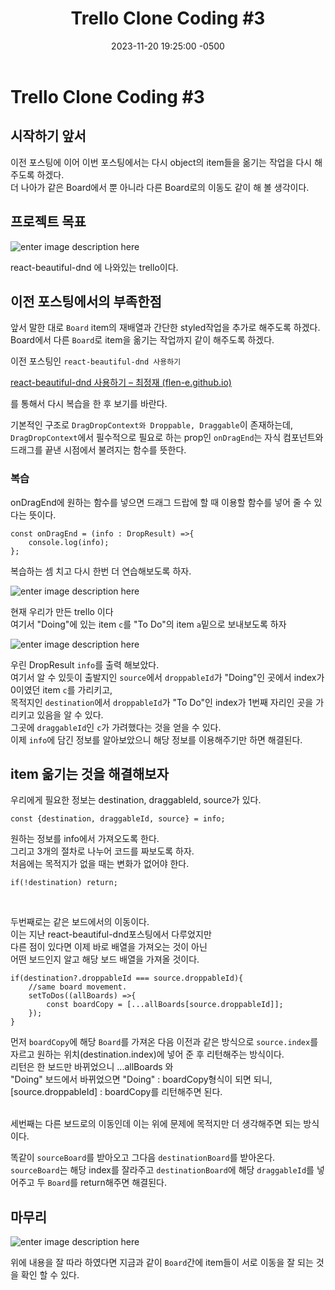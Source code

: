 ﻿---
layout: post
title:  "Trello Clone Coding #3"
date:   2023-11-20 19:25:00 -0500
excerpt: "item들을 서로 Drag and Drop시켜보자"
tags: trello
category : [ToyProject 개발일지]
---

# Trello Clone Coding #3

## 시작하기 앞서

이전 포스팅에 이어 이번 포스팅에서는 다시 object의 item들을 옮기는 작업을 다시 해주도록 하겠다.<br>
더 나아가 같은 Board에서 뿐 아니라 다른 Board로의 이동도 같이 해 볼 생각이다.<br>

##  프로젝트 목표
![enter image description here](https://i.ibb.co/dgLFns0/53614150-efbed780-3c2c-11e9-9204-a5d2e746faca.gif)
  
 react-beautiful-dnd 에 나와있는 trello이다.<br>

## 이전 포스팅에서의 부족한점
앞서 말한 대로 `Board` item의 재배열과 간단한 styled작업을 추가로 해주도록 하겠다.<br>
Board에서 다른 `Board`로 item을 옮기는 작업까지 같이 해주도록 하겠다.

이전 포스팅인 `react-beautiful-dnd 사용하기` 

[react-beautiful-dnd 사용하기 – 최정재 (flen-e.github.io)](https://flen-e.github.io/react-beautiful-dnd/)

를 통해서 다시 복습을 한 후 보기를 바란다.

기본적인 구조로 `DragDropContext와 Droppable, Draggable`이 존재하는데,<br>
`DragDropContext`에서 필수적으로 필요로 하는 prop인 `onDragEnd`는 자식 컴포넌트와 드래그를 끝낸 시점에서 불려지는 함수를 뜻한다.

### 복습
onDragEnd에 원하는 함수를 넣으면 드래그 드랍에 할 때 이용할 함수를 넣어 줄 수 있다는 뜻이다.

    const onDragEnd = (info : DropResult) =>{
	    console.log(info);
    };

복습하는 셈 치고 다시 한번 더 연습해보도록 하자.<br>

![enter image description here](https://i.ibb.co/zQFymZL/2023-11-21-203310.png)

현재 우리가 만든 trello 이다<br> 
여기서 "Doing"에 있는 item `c`를 "To Do"의 item `a`밑으로 보내보도록 하자

![enter image description here](https://i.ibb.co/fQQxbTr/2023-11-21-203258.png)

우린 DropResult `info`를 출력 해보았다.<br>
여기서 알 수 있듯이 출발지인  `source`에서 `droppableId`가 "Doing"인 곳에서 index가 0이였던 item `c`를 가리키고,<br>
목적지인 `destination`에서 `droppableId`가 "To Do"인 index가 1번째 자리인 곳을 가리키고 있음을 알 수 있다.<br>
그곳에 `draggableId`인 `c`가 가려했다는 것을 얻을 수 있다.<br>
이제 `info`에 담긴 정보를 알아보았으니 해당 정보를 이용해주기만 하면 해결된다.

##  item 옮기는 것을 해결해보자
우리에게 필요한 정보는 destination, draggableId, source가 있다.<br>

    const {destination, draggableId, source} = info; 

원하는 정보를 info에서 가져오도록 한다.<br>
그리고 3개의 절차로 나누어 코드를 짜보도록 하자.<br>
처음에는 목적지가 없을 때는 변화가 없어야 한다.<br>

    if(!destination) return;
<br>

두번째로는 같은 보드에서의 이동이다.<br>
이는 지난 react-beautiful-dnd포스팅에서 다루었지만<br> 다른 점이 있다면 이제 바로 배열을 가져오는 것이 아닌 <br>어떤 보드인지 알고 해당 보드 배열을 가져올 것이다.

    if(destination?.droppableId === source.droppableId){
	    //same board movement.
	    setToDos((allBoards) =>{
		    const boardCopy = [...allBoards[source.droppableId]];
		});
	}

먼저 `boardCopy`에 해당 `Board`를 가져온 다음 이전과 같은 방식으로 `source.index`를 자르고 원하는 위치(destination.index)에 넣어 준 후 리턴해주는 방식이다.<br>
리턴은 한 보드만 바뀌었으니 ...allBoards 와<br>
"Doing" 보드에서 바뀌었으면 "Doing" : boardCopy형식이 되면 되니,<br>
[source.droppableId] : boardCopy를 리턴해주면 된다.

<script src="https://gist.github.com/Flen-E/c8326ded252a6bc0b620522ff98fc142.js"></script>

<br>
세번째는 다른 보드로의 이동인데 이는 위에 문제에 목적지만 더 생각해주면 되는 방식이다.<br>


똑같이 `sourceBoard`를 받아오고 그다음 `destinationBoard`를 받아온다.<bR>
`sourceBoard`는 해당 index를 잘라주고 `destinationBoard`에 해당 `draggableId`를 넣어주고 두 `Board`를 return해주면 해결된다.

<script src="https://gist.github.com/Flen-E/a79e5a6cb855a61c86203bf55cfbda90.js"></script>

## 마무리

![enter image description here](https://i.ibb.co/DgXMjhh/React-App-Microsoft-Edge-2023-11-21-21-04-01.gif)

위에 내용을 잘 따라 하였다면 지금과 같이 `Board`간에 item들이 서로 이동을 잘 되는 것을 확인 할 수 있다.
